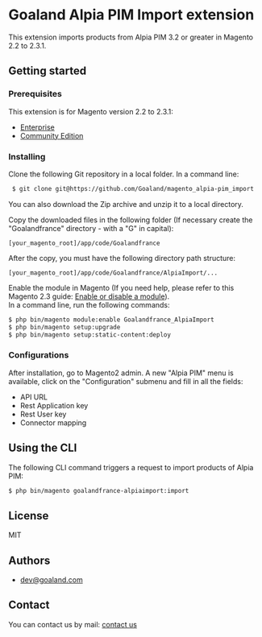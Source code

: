 # Goaland Alpia PIM Import extension #
This extension imports products from Alpia PIM 3.2 or greater in Magento 2.2 to 2.3.1.

## Getting started
### Prerequisites
This extension is for Magento version 2.2 to 2.3.1:
 - [Enterprise](https://magento.com/products/enterprise-edition)
 - [Community Edition](https://magento.com/products/community-edition)

### Installing
Clone the following Git repository in a local folder. In a command line:

```bash
 $ git clone git@https://github.com/Goaland/magento_alpia-pim_import
```

You can also download the Zip archive and unzip it to a local directory.

Copy the downloaded files in the following folder (If necessary create the "Goalandfrance" directory - with a "G" in capital):

```
[your_magento_root]/app/code/Goalandfrance
```

After the copy, you must have the following directory path structure:

```
[your_magento_root]/app/code/Goalandfrance/AlpiaImport/...
```

Enable the module in Magento (If you need help, please refer to this Magento 2.3 guide: [Enable or disable a module](https://devdocs.magento.com/guides/v2.3/install-gde/install/cli/install-cli-subcommands-enable.html)).  
In a command line, run the following commands:

```bash
$ php bin/magento module:enable Goalandfrance_AlpiaImport
$ php bin/magento setup:upgrade
$ php bin/magento setup:static-content:deploy
```

### Configurations
After installation, go to Magento2 admin. A new "Alpia PIM" menu is available, click on the "Configuration" submenu and fill in all the fields:
 - API URL
 - Rest Application key
 - Rest User key
 - Connector mapping

## Using the CLI
The following CLI command triggers a request to import products of Alpia PIM:

```bash
$ php bin/magento goalandfrance-alpiaimport:import
```

## License
MIT

## Authors
- dev@goaland.com

## Contact
You can contact us by mail: [contact us](mailto://hello@goaland.com)
